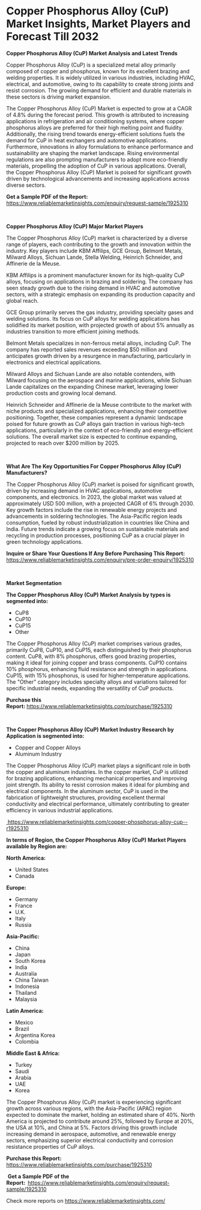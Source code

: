 <p><h1>Copper Phosphorus Alloy (CuP) Market Insights, Market Players and Forecast Till 2032</h1></p><p><strong>Copper Phosphorus Alloy (CuP) Market Analysis and Latest Trends</strong></p>
<p><p>Copper Phosphorus Alloy (CuP) is a specialized metal alloy primarily composed of copper and phosphorus, known for its excellent brazing and welding properties. It is widely utilized in various industries, including HVAC, electrical, and automotive, owing to its capability to create strong joints and resist corrosion. The growing demand for efficient and durable materials in these sectors is driving market expansion.</p><p>The Copper Phosphorus Alloy (CuP) Market is expected to grow at a CAGR of 4.8% during the forecast period. This growth is attributed to increasing applications in refrigeration and air conditioning systems, where copper phosphorus alloys are preferred for their high melting point and fluidity. Additionally, the rising trend towards energy-efficient solutions fuels the demand for CuP in heat exchangers and automotive applications. Furthermore, innovations in alloy formulations to enhance performance and sustainability are shaping the market landscape. Rising environmental regulations are also prompting manufacturers to adopt more eco-friendly materials, propelling the adoption of CuP in various applications. Overall, the Copper Phosphorus Alloy (CuP) Market is poised for significant growth driven by technological advancements and increasing applications across diverse sectors.</p></p>
<p><strong>Get a Sample PDF of the Report:&nbsp;</strong> <a href="https://www.reliablemarketinsights.com/enquiry/request-sample/1925310?utm_campaign=2475&utm_medium=2&utm_source=Github&utm_content=ia&utm_term=28032025&utm_id=copper-phosphorus-alloy-cup">https://www.reliablemarketinsights.com/enquiry/request-sample/1925310</a></p>
<p>&nbsp;</p>
<p><strong>Copper Phosphorus Alloy (CuP) Major Market Players</strong></p>
<p><p>The Copper Phosphorus Alloy (CuP) market is characterized by a diverse range of players, each contributing to the growth and innovation within the industry. Key players include KBM Affilips, GCE Group, Belmont Metals, Milward Alloys, Sichuan Lande, Stella Welding, Heinrich Schneider, and Affinerie de la Meuse.</p><p>KBM Affilips is a prominent manufacturer known for its high-quality CuP alloys, focusing on applications in brazing and soldering. The company has seen steady growth due to the rising demand in HVAC and automotive sectors, with a strategic emphasis on expanding its production capacity and global reach.</p><p>GCE Group primarily serves the gas industry, providing specialty gases and welding solutions. Its focus on CuP alloys for welding applications has solidified its market position, with projected growth of about 5% annually as industries transition to more efficient joining methods.</p><p>Belmont Metals specializes in non-ferrous metal alloys, including CuP. The company has reported sales revenues exceeding $50 million and anticipates growth driven by a resurgence in manufacturing, particularly in electronics and electrical applications.</p><p>Milward Alloys and Sichuan Lande are also notable contenders, with Milward focusing on the aerospace and marine applications, while Sichuan Lande capitalizes on the expanding Chinese market, leveraging lower production costs and growing local demand.</p><p>Heinrich Schneider and Affinerie de la Meuse contribute to the market with niche products and specialized applications, enhancing their competitive positioning. Together, these companies represent a dynamic landscape poised for future growth as CuP alloys gain traction in various high-tech applications, particularly in the context of eco-friendly and energy-efficient solutions. The overall market size is expected to continue expanding, projected to reach over $200 million by 2025.</p></p>
<p>&nbsp;</p>
<p><strong>What Are The Key Opportunities For Copper Phosphorus Alloy (CuP) Manufacturers?</strong></p>
<p><p>The Copper Phosphorus Alloy (CuP) market is poised for significant growth, driven by increasing demand in HVAC applications, automotive components, and electronics. In 2023, the global market was valued at approximately USD 500 million, with a projected CAGR of 6% through 2030. Key growth factors include the rise in renewable energy projects and advancements in soldering technologies. The Asia-Pacific region leads consumption, fueled by robust industrialization in countries like China and India. Future trends indicate a growing focus on sustainable materials and recycling in production processes, positioning CuP as a crucial player in green technology applications.</p></p>
<p><strong>Inquire or Share Your Questions If Any Before Purchasing This Report:</strong> <a href="https://www.reliablemarketinsights.com/enquiry/pre-order-enquiry/1925310?utm_campaign=2475&utm_medium=2&utm_source=Github&utm_content=ia&utm_term=28032025&utm_id=copper-phosphorus-alloy-cup">https://www.reliablemarketinsights.com/enquiry/pre-order-enquiry/1925310</a></p>
<p>&nbsp;</p>
<p><strong>Market Segmentation</strong></p>
<p><strong>The Copper Phosphorus Alloy (CuP) Market Analysis by types is segmented into:</strong></p>
<p><ul><li>CuP8</li><li>CuP10</li><li>CuP15</li><li>Other</li></ul></p>
<p><p>The Copper Phosphorus Alloy (CuP) market comprises various grades, primarily CuP8, CuP10, and CuP15, each distinguished by their phosphorus content. CuP8, with 8% phosphorus, offers good brazing properties, making it ideal for joining copper and brass components. CuP10 contains 10% phosphorus, enhancing fluid resistance and strength in applications. CuP15, with 15% phosphorus, is used for higher-temperature applications. The "Other" category includes specialty alloys and variations tailored for specific industrial needs, expanding the versatility of CuP products.</p></p>
<p><strong>Purchase this Report:&nbsp;</strong><a href="https://www.reliablemarketinsights.com/purchase/1925310?utm_campaign=2475&utm_medium=2&utm_source=Github&utm_content=ia&utm_term=28032025&utm_id=copper-phosphorus-alloy-cup">https://www.reliablemarketinsights.com/purchase/1925310</a></p>
<p>&nbsp;</p>
<p><strong>The Copper Phosphorus Alloy (CuP) Market Industry Research by Application is segmented into:</strong></p>
<p><ul><li>Copper and Copper Alloys</li><li>Aluminum Industry</li></ul></p>
<p><p>The Copper Phosphorus Alloy (CuP) market plays a significant role in both the copper and aluminum industries. In the copper market, CuP is utilized for brazing applications, enhancing mechanical properties and improving joint strength. Its ability to resist corrosion makes it ideal for plumbing and electrical components. In the aluminum sector, CuP is used in the fabrication of lightweight structures, providing excellent thermal conductivity and electrical performance, ultimately contributing to greater efficiency in various industrial applications.</p></p>
<p><a href="https://www.reliablemarketinsights.com/copper-phosphorus-alloy-cup--r1925310?utm_campaign=2475&utm_medium=2&utm_source=Github&utm_content=ia&utm_term=28032025&utm_id=copper-phosphorus-alloy-cup">&nbsp;https://www.reliablemarketinsights.com/copper-phosphorus-alloy-cup--r1925310</a></p>
<p><strong>In terms of Region, the Copper Phosphorus Alloy (CuP) Market Players available by Region are:</strong></p>
<p>
    <p> <strong> North America: </strong>
        <ul>
            <li>United States</li>
            <li>Canada</li>
        </ul>
        </p> 
    <p> <strong> Europe: </strong>
        <ul>
            <li>Germany</li>
            <li>France</li>
            <li>U.K.</li>
            <li>Italy</li>
            <li>Russia</li>
        </ul>
        </p> 
    <p> <strong> Asia-Pacific: </strong>
        <ul>
            <li>China</li>
            <li>Japan</li>
            <li>South Korea</li>
            <li>India</li>
            <li>Australia</li>
            <li>China Taiwan</li>
            <li>Indonesia</li>
            <li>Thailand</li>
            <li>Malaysia</li>
        </ul>
        </p> 
    <p> <strong> Latin America: </strong>
        <ul>
            <li>Mexico</li>
            <li>Brazil</li>
            <li>Argentina Korea</li>
            <li>Colombia</li>
        </ul>
        </p> 
    <p> <strong> Middle East & Africa: </strong>
        <ul>
            <li>Turkey</li>
            <li>Saudi</li>
            <li>Arabia</li>
            <li>UAE</li>
            <li>Korea</li>
        </ul>
    </p>
    </p>
<p><p>The Copper Phosphorus Alloy (CuP) market is experiencing significant growth across various regions, with the Asia-Pacific (APAC) region expected to dominate the market, holding an estimated share of 40%. North America is projected to contribute around 25%, followed by Europe at 20%, the USA at 10%, and China at 5%. Factors driving this growth include increasing demand in aerospace, automotive, and renewable energy sectors, emphasizing superior electrical conductivity and corrosion resistance properties of CuP alloys.</p></p>
<p><strong>Purchase this Report: </strong><a href="https://www.reliablemarketinsights.com/purchase/1925310?utm_campaign=2475&utm_medium=2&utm_source=Github&utm_content=ia&utm_term=28032025&utm_id=copper-phosphorus-alloy-cup">https://www.reliablemarketinsights.com/purchase/1925310</a></p>
<p>&nbsp;<strong>Get a Sample PDF of the Report:&nbsp;&nbsp;</strong><a href="https://www.reliablemarketinsights.com/enquiry/request-sample/1925310?utm_campaign=2475&utm_medium=2&utm_source=Github&utm_content=ia&utm_term=28032025&utm_id=copper-phosphorus-alloy-cup">https://www.reliablemarketinsights.com/enquiry/request-sample/1925310</a></p>
<p><strong></strong></p>
<p>Check more reports on <a href="https://www.reliablemarketinsights.com/?utm_campaign=2475&utm_medium=2&utm_source=Github&utm_content=ia&utm_term=28032025&utm_id=copper-phosphorus-alloy-cup">https://www.reliablemarketinsights.com/</a></p>